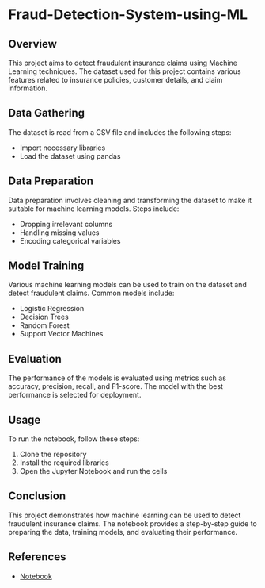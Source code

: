 # Fraud-Detection-System-using-ML

## Overview

This project aims to detect fraudulent insurance claims using Machine Learning techniques. The dataset used for this project contains various features related to insurance policies, customer details, and claim information.

## Data Gathering

The dataset is read from a CSV file and includes the following steps:
- Import necessary libraries
- Load the dataset using pandas

## Data Preparation

Data preparation involves cleaning and transforming the dataset to make it suitable for machine learning models. Steps include:
- Dropping irrelevant columns
- Handling missing values
- Encoding categorical variables

## Model Training

Various machine learning models can be used to train on the dataset and detect fraudulent claims. Common models include:
- Logistic Regression
- Decision Trees
- Random Forest
- Support Vector Machines

## Evaluation

The performance of the models is evaluated using metrics such as accuracy, precision, recall, and F1-score. The model with the best performance is selected for deployment.

## Usage

To run the notebook, follow these steps:
1. Clone the repository
2. Install the required libraries
3. Open the Jupyter Notebook and run the cells

## Conclusion

This project demonstrates how machine learning can be used to detect fraudulent insurance claims. The notebook provides a step-by-step guide to preparing the data, training models, and evaluating their performance.

## References

- [Notebook](https://github.com/Pragna-Sresta-5/Fraud-Detection-System-using-ML/blob/main/MLProject1.ipynb)
